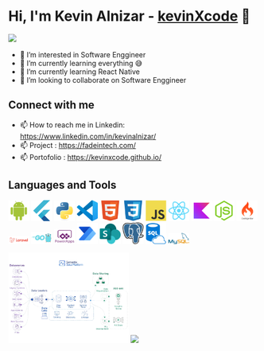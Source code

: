 # Hi, I'm Kevin Alnizar - [kevinXcode](https://kevinxcode.github.io/) 👋
![](https://komarev.com/ghpvc/?username=kevinxcode&color=blue&style=for-the-badge)
- 👀 I’m interested in Software Enggineer 
- 🌱 I’m currently learning everything 😅
- 🌱 I’m currently learning React Native
- 💞️ I’m looking to collaborate on Software Enggineer

## Connect with me
- 📫 How to reach me in Linkedin: https://www.linkedin.com/in/kevinalnizar/ 
- 📫 Project : https://fadeintech.com/
- 📫 Portofolio : https://kevinxcode.github.io/

## Languages and Tools
<p>
<img src="https://raw.githubusercontent.com/devicons/devicon/master/icons/android/android-plain.svg" alt="Android Logo" width="42px">

<img src="https://raw.githubusercontent.com/devicons/devicon/master/icons/flutter/flutter-original.svg" alt="Flutter" width="42px">

<img src="https://raw.githubusercontent.com/devicons/devicon/master/icons/python/python-original.svg" alt="python" width="42px">

<img src="https://raw.githubusercontent.com/devicons/devicon/master/icons/vscode/vscode-original.svg" alt="VS CODE" width="42px">

<img src="https://raw.githubusercontent.com/devicons/devicon/master/icons/html5/html5-original.svg" alt="HTML" width="42px">

<img src="https://raw.githubusercontent.com/devicons/devicon/master/icons/css3/css3-original.svg" alt="CSS" width="42px">

<img src="https://raw.githubusercontent.com/devicons/devicon/master/icons/javascript/javascript-original.svg" alt="java script Logo" width="42px">

<img src="https://raw.githubusercontent.com/devicons/devicon/master/icons/react/react-original.svg" alt="React Native" width="42px">

<img src="https://raw.githubusercontent.com/devicons/devicon/master/icons/kotlin/kotlin-original.svg" alt="Node js Logo" width="42px">

<img src="https://raw.githubusercontent.com/devicons/devicon/master/icons/nodejs/nodejs-original.svg" alt="Node JS" width="42px">

<img src="images/Codeigniter.png" alt="Codeigniter" width="42px">

<img src="images/laravel.png" alt="laravel" width="42px">

<img src="images/go.png" alt="GO" width="42px">

<img src="images/powerApps.png" alt="Power Apps" width="42px">

<img src="images/automate.png" alt="Power Automate" width="42px">

<img src="images/sharepoint.png" alt="Share Point" width="42px">

<img src="images/postgreSQL.png" alt="Postgre SQL" width="42px">

<img src="images/Azure-SQL-Database.png" alt="Azure-SQL-Database" width="42px">

<img src="images/MySQL.png" alt="MySQL" width="42px">

</p>

<p>
<img src="images/1672280337624.gif" width="48%">
<img src="https://media0.giphy.com/media/qgQUggAC3Pfv687qPC/giphy.gif?cid=ecf05e470wiivnekxhe647ezupmu99zoyuqkf65pj6dx2oxz&rid=giphy.gif&ct=g" width="48%">

</p>

<!---
kevinxcode/kevinxcode is a ✨ special ✨ repository because its `README.md` (this file) appears on your GitHub profile.
You can click the Preview link to take a look at your changes.
--->
